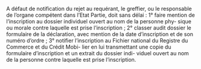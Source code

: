A défaut de notification du rejet au requérant, le greffier, ou le responsable de
l’organe compétent dans l’Etat Partie, doit sans délai :
1° faire mention de l’inscription au dossier individuel ouvert au nom de la personne phy-
sique ou morale contre laquelle est prise l’inscription ;
2° classer audit dossier le formulaire de la déclaration, avec mention de la
date
d’inscription et de son numéro d’ordre ;
3° notifier l’inscription au Fichier national du Registre du Commerce et du
Crédit Mobi- lier en lui transmettant une copie du formulaire d’inscription et
un extrait du dossier indi- viduel ouvert au nom de la personne contre laquelle
est prise l’inscription.